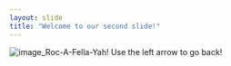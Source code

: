 ```yaml
---
layout: slide
title: "Welcome to our second slide!"
---
```

![image](https://user-images.githubusercontent.com/89013531/135114167-fbcf371e-efbc-4a60-b35a-8cf3fef5354c.png)_Roc-A-Fella-Yah!
Use the left arrow to go back!
